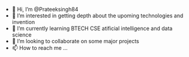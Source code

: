 - 👋 Hi, I’m @Prateeksingh84
- 👀 I’m interested in getting depth about the upoming technologies and invention
- 🌱 I’m currently learning BTECH CSE atificial intelligence and data science
- 💞️ I’m looking to collaborate on some major projects
- 📫 How to reach me ...

<!---
Prateeksingh84/Prateeksingh84 is a ✨ special ✨ repository because its `README.md` (this file) appears on your GitHub profile.
You can click the Preview link to take a look at your changes.
--->
